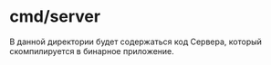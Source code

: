 # cmd/server

В данной директории будет содержаться код Сервера, 
который скомпилируется в бинарное приложение.
